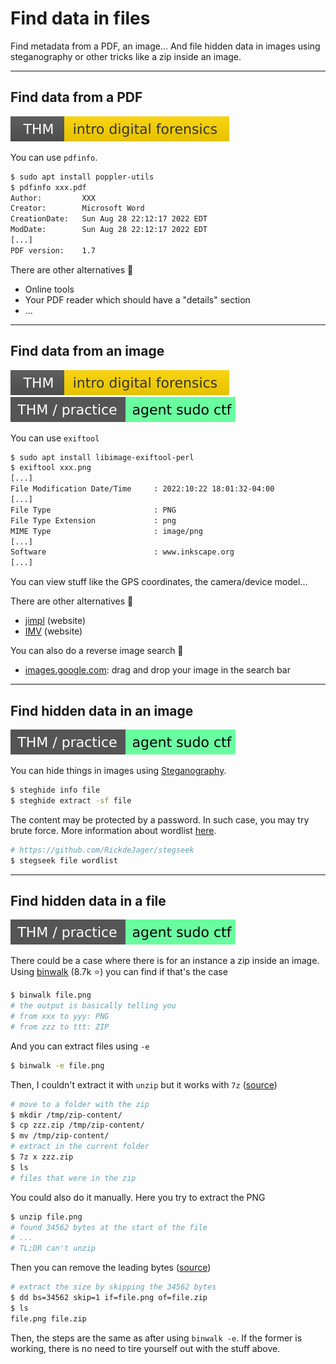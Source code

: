 # Find data in files

Find metadata from a PDF, an image... And file hidden data in images using steganography or other tricks like a zip inside an image. 

<hr class="sep-both">

## Find data from a PDF

[![introdigitalforensics](../../_badges/thm/introdigitalforensics.svg)](https://tryhackme.com/room/introdigitalforensics)

<div class="row row-cols-md-2"><div>

You can use `pdfinfo`.

```bash
$ sudo apt install poppler-utils
$ pdfinfo xxx.pdf
Author:         XXX
Creator:        Microsoft Word
CreationDate:   Sun Aug 28 22:12:17 2022 EDT
ModDate:        Sun Aug 28 22:12:17 2022 EDT
[...]
PDF version:    1.7
```
</div><div>

There are other alternatives 📌

* Online tools
* Your PDF reader which should have a "details" section
* ...
</div></div>

<hr class="sep-both">

## Find data from an image

[![introdigitalforensics](../../_badges/thm/introdigitalforensics.svg)](https://tryhackme.com/room/introdigitalforensics)
[![agentsudoctf](../../_badges/thm-p/agentsudoctf.svg)](https://tryhackme.com/room/agentsudoctf)

<div class="row row-cols-md-2"><div>

You can use `exiftool`

```bash
$ sudo apt install libimage-exiftool-perl
$ exiftool xxx.png
[...]
File Modification Date/Time     : 2022:10:22 18:01:32-04:00
[...]
File Type                       : PNG
File Type Extension             : png
MIME Type                       : image/png
[...]
Software                        : www.inkscape.org
[...]
```
</div><div>

You can view stuff like the GPS coordinates, the camera/device model...

There are other alternatives 📌

* [jimpl](https://jimpl.com/) (website)
* [IMV](https://www.geekyhumans.com/tools/image-metadata-viewer) (website)

You can also do a reverse image search 🧵

* [images.google.com](https://images.google.com/):  drag and drop your image in the search bar
</div></div>

<hr class="sep-both">

## Find hidden data in an image

[![agentsudoctf](../../_badges/thm-p/agentsudoctf.svg)](https://tryhackme.com/room/agentsudoctf)

<div class="row row-cols-md-2"><div>

You can hide things in images using [Steganography](https://0xrick.github.io/lists/stego/).

```bash
$ steghide info file
$ steghide extract -sf file
```
</div><div>

The content may be protected by a password. In such case, you may try brute force. More information about wordlist [here](/cyber/exploitation/general/index.md#-wordlists-).

```bash
# https://github.com/RickdeJager/stegseek
$ stegseek file wordlist
```
</div></div>

<hr class="sep-both">

## Find hidden data in a file

[![agentsudoctf](../../_badges/thm-p/agentsudoctf.svg)](https://tryhackme.com/room/agentsudoctf)

<div class="row row-cols-md-2"><div>

There could be a case where there is for an instance a zip inside an image. Using [binwalk](https://github.com/ReFirmLabs/binwalk) (8.7k ⭐) you can find if that's the case

```bash
$ binwalk file.png
# the output is basically telling you
# from xxx to yyy: PNG
# from zzz to ttt: ZIP
```

And you can extract files using `-e`

```bash
$ binwalk -e file.png
```

Then, I couldn't extract it with `unzip` but it works with `7z` ([source](https://stackoverflow.com/questions/28383199/error-while-unzipping-a-file-in-shell-script-need-pk-compat-v5-1-can-do-v4))

```bash
# move to a folder with the zip
$ mkdir /tmp/zip-content/
$ cp zzz.zip /tmp/zip-content/
$ mv /tmp/zip-content/
# extract in the current folder
$ 7z x zzz.zip
$ ls
# files that were in the zip
```
</div><div>

You could also do it manually. Here you try to extract the PNG

```bash
$ unzip file.png
# found 34562 bytes at the start of the file
# ...
# TL;DR can't unzip
```

Then you can remove the leading bytes ([source](https://unix.stackexchange.com/questions/6852/best-way-to-remove-bytes-from-the-start-of-a-file))

```bash
# extract the size by skipping the 34562 bytes
$ dd bs=34562 skip=1 if=file.png of=file.zip
$ ls
file.png file.zip
```

Then, the steps are the same as after using `binwalk -e`. If the former is working, there is no need to tire yourself out with the stuff above.
</div></div>